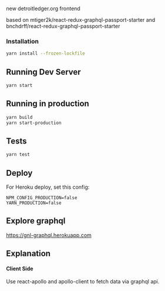 new detroitledger.org frontend

based on mtiger2k/react-redux-graphql-passport-starter and bnchdrff/react-redux-graphql-passport-starter

### Installation

```bash
yarn install --frozen-lockfile
```

## Running Dev Server

```bash
yarn start
```

## Running in production

```bash
yarn build
yarn start-production
```

## Tests

```bash
yarn test
```

## Deploy

For Heroku deploy, set this config:

```
NPM_CONFIG_PRODUCTION=false
YARN_PRODUCTION=false
```

## Explore graphql

https://gnl-graphql.herokuapp.com

## Explanation

#### Client Side

Use react-apollo and apollo-client to fetch data via graphql api.

